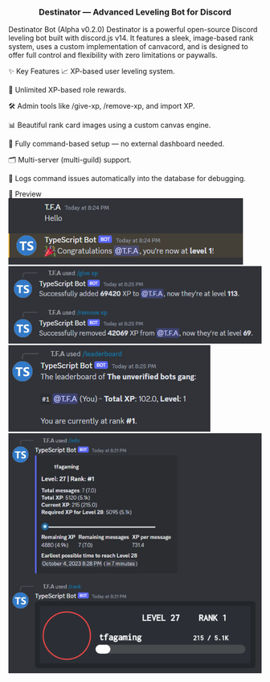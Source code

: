 <p align="center"> <h3 align="center">Destinator — Advanced Leveling Bot for Discord</h3> </p>
Destinator Bot (Alpha v0.2.0)
Destinator is a powerful open-source Discord leveling bot built with discord.js v14. It features a sleek, image-based rank system, uses a custom implementation of canvacord, and is designed to offer full control and flexibility with zero limitations or paywalls.

✨ Key Features
📈 XP-based user leveling system.

🏅 Unlimited XP-based role rewards.

🛠️ Admin tools like /give-xp, /remove-xp, and import XP.

📊 Beautiful rank card images using a custom canvas engine.

🧠 Fully command-based setup — no external dashboard needed.

🗂️ Multi-server (multi-guild) support.

🧾 Logs command issues automatically into the database for debugging.

📸 Preview
<img src="./assets/pic2.png"> <img src="./assets/pic3.png"> <img src="./assets/pic4.png"> <img src="./assets/pic1.png">
